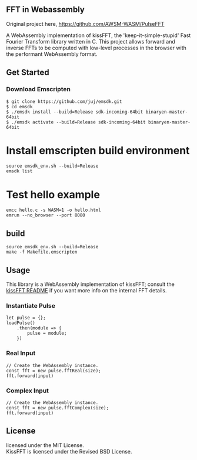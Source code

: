 ## FFT in Webassembly 

Original project here,
https://github.com/AWSM-WASM/PulseFFT

A WebAssembly implementation of kissFFT, the 'keep-it-simple-stupid' Fast Fourier Transform library written in C. This project allows forward and inverse FFTs to be computed with low-level processes in the browser with the performant WebAssembly format.


## Get Started

### Download Emscripten

```
$ git clone https://github.com/juj/emsdk.git
$ cd emsdk
$ ./emsdk install --build=Release sdk-incoming-64bit binaryen-master-64bit
$ ./emsdk activate --build=Release sdk-incoming-64bit binaryen-master-64bit
```

# Install emscripten build environment

```
source emsdk_env.sh --build=Release
emsdk list
```

# Test hello example
```
emcc hello.c -s WASM=1 -o hello.html
emrun --no_browser --port 8080
```

## build

```
source emsdk_env.sh --build=Release
make -f Makefile.emscripten
```

## Usage

This library is a WebAssembly implementation of kissFFT; consult the [kissFFT README](https://github.com/bazaar-projects/kissfft) if you want more info on the internal FFT details. 

### Instantiate Pulse

```
let pulse = {};
loadPulse()
    .then(module => {
        pulse = module;
    })
```
### Real Input
```
// Create the WebAssembly instance.
const fft = new pulse.fftReal(size);
fft.forward(input)

```
### Complex Input
```
// Create the WebAssembly instance.
const fft = new pulse.fftComplex(size);
fft.forward(input)
```



## License

licensed under the MIT License.  
KissFFT is licensed under the Revised BSD License.
